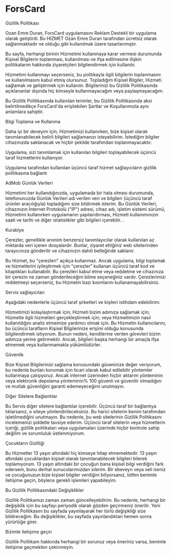# ForsCard

Gizlilik Politikası

Ozan Emre Duran, ForsCard uygulamasını Reklam Destekli bir uygulama olarak geliştirdi. Bu HİZMET Ozan Emre Duran tarafından ücretsiz olarak sağlanmaktadır ve olduğu gibi kullanılmak üzere tasarlanmıştır.

Bu sayfa, herhangi birinin Hizmetimi kullanmaya karar vermesi durumunda Kişisel Bilgilerin toplanması, kullanılması ve ifşa edilmesine ilişkin politikalarım hakkında ziyaretçileri bilgilendirmek için kullanılır.

Hizmetimi kullanmayı seçerseniz, bu politikayla ilgili bilgilerin toplanmasını ve kullanılmasını kabul etmiş olursunuz. Topladığım Kişisel Bilgiler, Hizmeti sağlamak ve geliştirmek için kullanılır. Bilgilerinizi bu Gizlilik Politikasında açıklananlar dışında hiç kimseyle kullanmayacağım veya paylaşmayacağım.

Bu Gizlilik Politikasında kullanılan terimler, bu Gizlilik Politikasında aksi belirtilmedikçe ForsCard'da erişilebilen Şartlar ve Koşullarımızla aynı anlamlara sahiptir.

Bilgi Toplama ve Kullanma

Daha iyi bir deneyim için, Hizmetimizi kullanırken, bize kişisel olarak tanımlanabilecek belirli bilgileri sağlamanızı isteyebilirim. İstediğim bilgiler cihazınızda saklanacak ve hiçbir şekilde tarafımdan toplanmayacaktır.

Uygulama, sizi tanımlamak için kullanılan bilgileri toplayabilecek üçüncü taraf hizmetlerini kullanıyor.

Uygulama tarafından kullanılan üçüncü taraf hizmet sağlayıcıların gizlilik politikasına bağlantı

AdMob
Günlük Verileri

Hizmetimi her kullandığınızda, uygulamada bir hata olması durumunda, telefonunuzda Günlük Verileri adı verilen veri ve bilgileri (üçüncü taraf ürünler aracılığıyla) topladığımı size bildirmek isterim. Bu Günlük Verileri, cihazınızın İnternet Protokolü ("IP") adresi, cihaz adı, işletim sistemi sürümü, Hizmetimi kullanırken uygulamanın yapılandırması, Hizmeti kullanımınızın saati ve tarihi ve diğer istatistikler gibi bilgileri içerebilir. .

Kurabiye

Çerezler, genellikle anonim benzersiz tanımlayıcılar olarak kullanılan az miktarda veri içeren dosyalardır. Bunlar, ziyaret ettiğiniz web sitelerinden tarayıcınıza gönderilir ve cihazınızın dahili belleğinde saklanır.

Bu Hizmet, bu "çerezleri" açıkça kullanmaz. Ancak uygulama, bilgi toplamak ve hizmetlerini iyileştirmek için "çerezler" kullanan üçüncü taraf kod ve kitaplıkları kullanabilir. Bu çerezleri kabul etme veya reddetme ve cihazınıza bir çerezin ne zaman gönderileceğini bilme seçeneğiniz vardır. Çerezlerimizi reddetmeyi seçerseniz, bu Hizmetin bazı kısımlarını kullanamayabilirsiniz.

Servis sağlayıcıları

Aşağıdaki nedenlerle üçüncü taraf şirketleri ve kişileri istihdam edebilirim:

Hizmetimizi kolaylaştırmak için;
Hizmeti bizim adımıza sağlamak için;
Hizmetle ilgili hizmetleri gerçekleştirmek için; veya
Hizmetimizin nasıl kullanıldığını analiz etmemize yardımcı olmak için.
Bu Hizmetin kullanıcılarını, bu üçüncü tarafların Kişisel Bilgilerinize erişimi olduğu konusunda bilgilendirmek istiyorum. Bunun nedeni, kendilerine verilen görevleri bizim adımıza yerine getirmektir. Ancak, bilgileri başka herhangi bir amaçla ifşa etmemek veya kullanmamakla yükümlüdürler.

Güvenlik

Bize Kişisel Bilgilerinizi sağlama konusundaki güveninize değer veriyorum, bu nedenle bunları korumak için ticari olarak kabul edilebilir yöntemler kullanmaya çalışıyoruz. Ancak internet üzerinden hiçbir aktarım yönteminin veya elektronik depolama yönteminin% 100 güvenli ve güvenilir olmadığını ve mutlak güvenliğini garanti edemeyeceğimi unutmayın.

Diğer Sitelere Bağlantılar

Bu Servis diğer sitelere bağlantılar içerebilir. Üçüncü taraf bir bağlantıya tıklarsanız, o siteye yönlendirileceksiniz. Bu harici sitelerin benim tarafımdan işletilmediğini unutmayın. Bu nedenle, bu web sitelerinin Gizlilik Politikasını incelemenizi şiddetle tavsiye ederim. Üçüncü taraf sitelerin veya hizmetlerin içeriği, gizlilik politikaları veya uygulamaları üzerinde hiçbir kontrole sahip değilim ve sorumluluk üstlenmiyorum.

Çocukların Gizliliği

Bu Hizmetler 13 yaşın altındaki hiç kimseye hitap etmemektedir. 13 yaşın altındaki çocuklardan kişisel olarak tanımlanabilecek bilgileri bilerek toplamıyorum. 13 yaşın altındaki bir çocuğun bana kişisel bilgi verdiğini fark edersem, bunu derhal sunucularımızdan silerim. Bir ebeveyn veya veli iseniz ve çocuğunuzun bize kişisel bilgiler verdiğini biliyorsanız, lütfen benimle iletişime geçin, böylece gerekli işlemleri yapabileyim.

Bu Gizlilik Politikasındaki Değişiklikler

Gizlilik Politikamızı zaman zaman güncelleyebilirim. Bu nedenle, herhangi bir değişiklik için bu sayfayı periyodik olarak gözden geçirmeniz önerilir. Yeni Gizlilik Politikasını bu sayfada yayınlayarak her türlü değişikliği size bildireceğim. Bu değişiklikler, bu sayfada yayınlandıktan hemen sonra yürürlüğe girer.

Bizimle iletişime geçin

Gizlilik Politikam hakkında herhangi bir sorunuz veya öneriniz varsa, benimle iletişime geçmekten çekinmeyin.
